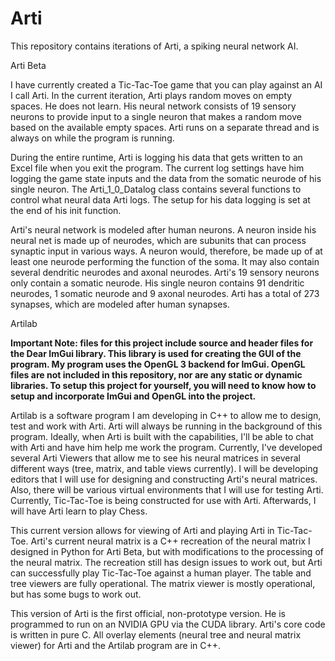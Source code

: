 # Arti

This repository contains iterations of Arti, a spiking neural network AI.

Arti Beta

I have currently created a Tic-Tac-Toe game that you can play against an AI I call Arti. In the current iteration, Arti plays random moves on empty spaces. He does not learn. His neural network consists of 19 sensory neurons to provide input to a single neuron that makes a random move based on the available empty spaces. Arti runs on a separate thread and is always on while the program is running. 

During the entire runtime, Arti is logging his data that gets written to an Excel file when you exit the program. The current log settings have him logging the game state inputs and the data from the somatic neurode of his single neuron. The Arti_1_0_Datalog class contains several functions to control what neural data Arti logs. The setup for his data logging is set at the end of his init function.

Arti's neural network is modeled after human neurons. A neuron inside his neural net is made up of neurodes, which are subunits that can process synaptic input in various ways. A neuron would, therefore, be made up of at least one neurode performing the function of the soma. It may also contain several dendritic neurodes and axonal neurodes. Arti's 19 sensory neurons only contain a somatic neurode. His single neuron contains 91 dendritic neurodes, 1 somatic neurode and 9 axonal neurodes. Arti has a total of 273 synapses, which are modeled after human synapses.

Artilab

**Important Note: files for this project include source and header files for the Dear ImGui library. This library is used for creating the GUI of the program. My program uses the OpenGL 3 backend for ImGui. OpenGL files are not included in this repository, nor are any static or dynamic libraries. To setup this project for yourself, you will need to know how to setup and incorporate ImGui and OpenGL into the project.**

Artilab is a software program I am developing in C++ to allow me to design, test and work with Arti. Arti will always be running in the background of this program. Ideally, when Arti is built with the capabilities, I'll be able to chat with Arti and have him help me work the program. Currently, I've developed several Arti Viewers that allow me to see his neural matrices in several different ways (tree, matrix, and table views currently). I will be developing editors that I will use for designing and constructing Arti's neural matrices. Also, there will be various virtual environments that I will use for testing Arti. Currently, Tic-Tac-Toe is being constructed for use with Arti. Afterwards, I will have Arti learn to play Chess.

This current version allows for viewing of Arti and playing Arti in Tic-Tac-Toe. Arti's current neural matrix is a C++ recreation of the neural matrix I designed in Python for Arti Beta, but with modifications to the processing of the neural matrix. The recreation still has design issues to work out, but Arti can successfully play Tic-Tac-Toe against a human player. The table and tree viewers are fully operational. The matrix viewer is mostly operational, but has some bugs to work out.

This version of Arti is the first official, non-prototype version. He is programmed to run on an NVIDIA GPU via the CUDA library. Arti's core code is written in pure C. All overlay elements (neural tree and neural matrix viewer) for Arti and the Artilab program are in C++.
